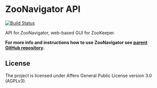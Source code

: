 ZooNavigator API
================

[![Build Status](https://travis-ci.org/elkozmon/zoonavigator-api.svg?branch=master)](https://travis-ci.org/elkozmon/zoonavigator-api)

API for ZooNavigator, web-based GUI for ZooKeeper. 

**For more info and instructions how to use ZooNavigator see [parent GitHub repository](https://github.com/elkozmon/zoonavigator).**

License
-------

The project is licensed under Affero General Public License version 3.0 (AGPLv3).
